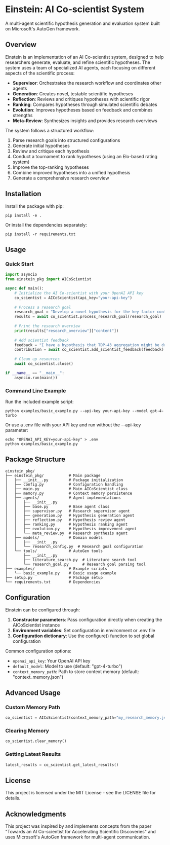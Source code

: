 # Einstein: AI Co-scientist System

A multi-agent scientific hypothesis generation and evaluation system built on Microsoft's AutoGen framework.

## Overview

Einstein is an implementation of an AI Co-scientist system, designed to help researchers generate, evaluate, and refine scientific hypotheses. The system uses a team of specialized AI agents, each focusing on different aspects of the scientific process:

- **Supervisor**: Orchestrates the research workflow and coordinates other agents
- **Generation**: Creates novel, testable scientific hypotheses
- **Reflection**: Reviews and critiques hypotheses with scientific rigor
- **Ranking**: Compares hypotheses through simulated scientific debates
- **Evolution**: Improves hypotheses based on feedback and combines strengths
- **Meta-Review**: Synthesizes insights and provides research overviews

The system follows a structured workflow:
1. Parse research goals into structured configurations
2. Generate initial hypotheses
3. Review and critique each hypothesis
4. Conduct a tournament to rank hypotheses (using an Elo-based rating system)
5. Improve the top-ranking hypotheses
6. Combine improved hypotheses into a unified hypothesis
7. Generate a comprehensive research overview

## Installation

Install the package with pip:

```
pip install -e .
```

Or install the dependencies separately:

```
pip install -r requirements.txt
```

## Usage

### Quick Start

```python
import asyncio
from einstein_pkg import AICoScientist

async def main():
    # Initialize the AI Co-scientist with your OpenAI API key
    co_scientist = AICoScientist(api_key="your-api-key")
    
    # Process a research goal
    research_goal = "Develop a novel hypothesis for the key factor contributing to ALS progression."
    results = await co_scientist.process_research_goal(research_goal)
    
    # Print the research overview
    print(results["research_overview"]["content"])
    
    # Add scientist feedback
    feedback = "I have a hypothesis that TDP-43 aggregation might be driven by impaired autophagy."
    contribution = await co_scientist.add_scientist_feedback(feedback)
    
    # Clean up resources
    await co_scientist.close()

if __name__ == "__main__":
    asyncio.run(main())
```

### Command Line Example

Run the included example script:

```
python examples/basic_example.py --api-key your-api-key --model gpt-4-turbo
```

Or use a .env file with your API key and run without the --api-key parameter:

```
echo "OPENAI_API_KEY=your-api-key" > .env
python examples/basic_example.py
```

## Package Structure

```
einstein_pkg/
├── einstein_pkg/           # Main package
│   ├── __init__.py         # Package initialization
│   ├── config.py           # Configuration handling
│   ├── main.py             # Main AICoScientist class
│   ├── memory.py           # Context memory persistence
│   ├── agents/             # Agent implementations
│   │   ├── __init__.py
│   │   ├── base.py         # Base agent class
│   │   ├── supervisor.py   # Research supervisor agent
│   │   ├── generation.py   # Hypothesis generation agent
│   │   ├── reflection.py   # Hypothesis review agent
│   │   ├── ranking.py      # Hypothesis ranking agent
│   │   ├── evolution.py    # Hypothesis improvement agent
│   │   └── meta_review.py  # Research synthesis agent
│   ├── models/             # Domain models
│   │   ├── __init__.py
│   │   └── research_config.py  # Research goal configuration
│   └── tools/              # AutoGen tools
│       ├── __init__.py
│       ├── literature_search.py  # Literature search tool
│       └── research_goal.py      # Research goal parsing tool
├── examples/               # Example scripts
│   └── basic_example.py    # Basic usage example
├── setup.py                # Package setup
└── requirements.txt        # Dependencies
```

## Configuration

Einstein can be configured through:

1. **Constructor parameters**: Pass configuration directly when creating the AICoScientist instance
2. **Environment variables**: Set configuration in environment or .env file
3. **Configuration dictionary**: Use the configure() function to set global configuration

Common configuration options:
- `openai_api_key`: Your OpenAI API key
- `default_model`: Model to use (default: "gpt-4-turbo")
- `context_memory_path`: Path to store context memory (default: "context_memory.json")

## Advanced Usage

### Custom Memory Path

```python
co_scientist = AICoScientist(context_memory_path="my_research_memory.json")
```

### Clearing Memory

```python
co_scientist.clear_memory()
```

### Getting Latest Results

```python
latest_results = co_scientist.get_latest_results()
```

## License

This project is licensed under the MIT License - see the LICENSE file for details.

## Acknowledgments

This project was inspired by and implements concepts from the paper "Towards an AI Co-scientist for Accelerating Scientific Discoveries" and uses Microsoft's AutoGen framework for multi-agent communication. 